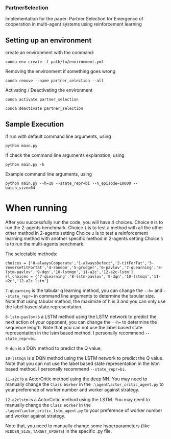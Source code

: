 ### PartnerSelection
Implementation for the paper: Partner Selection for Emergence of cooperation in multi-agent systems using reinforcement learning

## Setting up an environment
create an environment with the command:
```
conda env create -f path/to/environment.yml
```

Removing the environment if something goes wrong
```
conda remove --name partner_selection --all
```
Activating / Deactivating the environment
```
conda activate partner_selection

conda deactivate partner_selection
```

## Sample Execution 
If run with default command line arguments, using

```
python main.py
```

If check the command line arguments explanation, using 

```
python main.py -h
```

Example command line arguments, using

```
python main.py --h=10 --state_repr=bi --n_episode=10000 --batch_size=64
```
# When running
After you successfully run the code, you will have 4 choices. 
Choice `0` is to run the 2-agents benchmark.
Choice `1` is to test a method with all the other other method in 2-agents setting
Choice `2` is to test a reinforcement learning method with another specific method in 2-agents setting
Choice `3` is to run the multi-agents benchmark.

The selectable methods: 
```
choices = {'0-alwaysCooperate','1-alwaysDefect','2-titForTat','3-reverseTitForTat','4-random','5-grudger','6-pavlov','7-qLearning','8-lstm-pavlov','9-dqn','10-lstmqn','11-a2c','12-a2c-lstm'}
rl_choices = {'7-qLearning','8-lstm-pavlov','9-dqn','10-lstmqn','11-a2c','12-a2c-lstm'}
```
`7-qLearning` is the tabular q learning method, you can change the `--h=` and `--state_repr=` in command line arguments to determine the tabular size. Note that using tabular method, the maximize of h is 3 and you can only use the label based state representation.

`8-lstm-pavlov` is a LSTM method using the LSTM network to predict the next action of your opponent, you can change the `--h=` to determine the sequence length. Note that you can not use the label based state representation in the lstm based method. I personally recommend `--state_repr=bi`.

`9-dqn` is a DQN method to predict the Q value.

`10-lstmqn` is a DQN method using the LSTM network to predict the Q value. Note that you can not use the label based state representation in the lstm based method. I personally recommend `--state_repr=bi`.

`11-a2c` is a ActorCritic method using the deep NN. You may need to manually change the `Class Worker` in the `.\agent\actor_critic_agent.py` to your preference of worker number and worker against strategy.

`12-a2clstm` is a ActorCritic method using the LSTM. You may need to manually change the `Class Worker` in the `.\agent\actor_critic_lstm_agent.py` to your preference of worker number and worker against strategy.

Note that, you need to manually change some hyperparameters (like `HIDDEN_SIZE`, `TARGET_UPDATE`) in the specific .py file.
